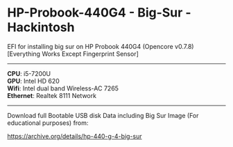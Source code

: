 # HP-Probook-440G4 - Big-Sur - Hackintosh
EFI for installing big sur on HP Probook 440G4 
 (Opencore v0.7.8)
 [Everything Works Except Fingerprint Sensor]
 
 <hr></hr>
 
**CPU**: i5-7200U<br>
**GPU**: Intel HD 620<br>
**Wifi**: Intel dual band Wireless-AC 7265<br>
**Ethernet**: Realtek 8111 Network

<hr></hr>
Download full Bootable USB disk Data including Big Sur Image (For educational purposes) from:


https://archive.org/details/hp-440-g-4-big-sur
